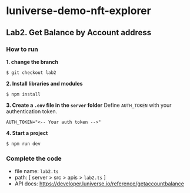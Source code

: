 # luniverse-demo-nft-explorer
## Lab2. Get Balance by Account address
### How to run
**1. change the branch**
```shell
$ git checkout lab2
```

**2. Install libraries and modules**
```shell
$ npm install
```

**3. Create a `.env` file in the `server` folder**
Define `AUTH_TOKEN` with your authentication token.
```shell
AUTH_TOKEN="<-- Your auth token -->"
```

**4. Start a project**
```shell
$ npm run dev
```

### Complete the code
- file name: `lab2.ts`
- path: [ server > src > apis > `lab2.ts` ]
- API docs: https://developer.luniverse.io/reference/getaccountbalance
<!-- - Tutorial Guide:  -->

